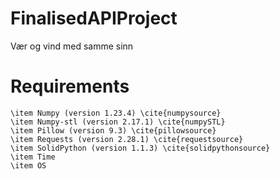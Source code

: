 # FinalisedAPIProject
Vær og vind med samme sinn

# Requirements

    \item Numpy (version 1.23.4) \cite{numpysource}
    \item Numpy-stl (version 2.17.1) \cite{numpySTL}
    \item Pillow (version 9.3) \cite{pillowsource}
    \item Requests (version 2.28.1) \cite{requestsource}
    \item SolidPython (version 1.1.3) \cite{solidpythonsource}
    \item Time 
    \item OS
